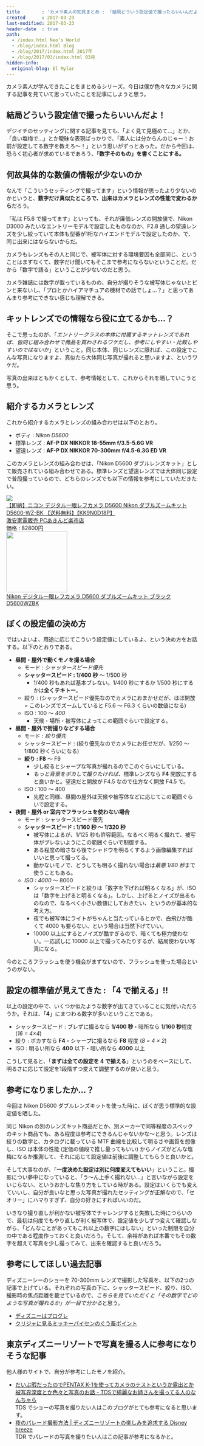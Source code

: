 ```yaml
---
title        : 'カメラ素人の知見まとめ : 「結局どういう設定値で撮ったらいいんだよ！」という人のために、ぼくの設定値晒す'
created      : 2017-03-23
last-modified: 2017-03-23
header-date  : true
path:
  - /index.html Neo's World
  - /blog/index.html Blog
  - /blog/2017/index.html 2017年
  - /blog/2017/03/index.html 03月
hidden-info:
  original-blog: El Mylar
---
```


カメラ素人が学んできたことをまとめるシリーズ。今日は僕が色々なカメラに関する記事を見ていて思っていたことを記事にしようと思う。

## 結局どういう設定値で撮ったらいいんだよ！

デジイチのセッティングに関する記事を見ても、「よく見て見極めて…」とか、「良い塩梅で…」とか曖昧な表現ばっかりで、「素人には分からんのじゃー！お前が設定してる数字を教えろ～！」という思いがずっとあった。だから今回は、恐らく初心者が求めているであろう、**「数字そのもの」を書くことにする。**

## 何故具体的な数値の情報が少ないのか

なんで「こういうセッティングで撮ってます」という情報が思ったより少ないのかというと、**数字だけ真似たところで、出来はカメラとレンズの性能で変わるから**だろう。

「私は F5.6 で撮ってます」といっても、それが廉価レンズの開放値で、Nikon D3000 みたいなエントリーモデルで設定したものなのか、F2.8 通しの望遠レンズを少し絞っていて本体も型番が1桁なハイエンドモデルで設定したのか、で、同じ出来にはならないからだ。

カメラもレンズもその人と同じで、被写体に対する環境要因も全部同じ、ということはまずなくて、数字だけ聞いてもそこまで参考にならないということだ。だから「数字で語る」ということが少ないのだと思う。

カメラ雑誌には数字が載っているものの、自分が撮りそうな被写体じゃないとピンと来ないし、「プロとかハイアマチュアの機材での話でしょ…？」と思ってあんまり参考にできない感じも理解できる。

## キットレンズでの情報なら役に立てるかも…？

そこで思ったのが、「*エントリークラスの本体に付属するキットレンズであれば、皆同じ組み合わせで商品を買わされるワケだし、参考にしやすい・比較しやすいのではないか*」ということ。同じ本体、同じレンズに限れば、この設定でこんな写真になりますよ、真似たら大体同じ写真が撮れると思いますよ、というワケだ。

写真の出来はともかくとして、参考情報として、これからそれを晒していこうと思う。

## 紹介するカメラとレンズ

これから紹介するカメラとレンズの組み合わせは以下のとおり。

- ボディ : *Nikon D5600*
- 標準レンズ : **AF-P DX NIKKOR 18-55mm f/3.5-5.6G VR**
- 望遠レンズ : **AF-P DX NIKKOR 70-300mm f/4.5-6.3G ED VR**

このカメラとレンズの組み合わせは、「Nikon D5600 ダブルレンズキット」として販売されている組み合わせである。標準レンズと望遠レンズでは大体同じ設定で普段撮っているので、どちらのレンズでも以下の情報を参考にしていただきたい。

<div class="ad-rakuten">
  <div class="ad-rakuten-image">
    <a href="https://hb.afl.rakuten.co.jp/hgc/g00pii82.waxyc3fd.g00pii82.waxyd2a1/?pc=https%3A%2F%2Fitem.rakuten.co.jp%2Fakindo%2Fd5600-wz-bk%2F&amp;m=http%3A%2F%2Fm.rakuten.co.jp%2Fakindo%2Fi%2F10154763%2F">
      <img src="https://thumbnail.image.rakuten.co.jp/@0_mall/akindo/cabinet/l20/d5600-wz-bk.jpg?_ex=128x128">
    </a>
  </div>
  <div class="ad-rakuten-info">
    <div class="ad-rakuten-title">
      <a href="https://hb.afl.rakuten.co.jp/hgc/g00pii82.waxyc3fd.g00pii82.waxyd2a1/?pc=https%3A%2F%2Fitem.rakuten.co.jp%2Fakindo%2Fd5600-wz-bk%2F&amp;m=http%3A%2F%2Fm.rakuten.co.jp%2Fakindo%2Fi%2F10154763%2F">【即納】ニコン デジタル一眼レフカメラ D5600 Nikon ダブルズームキット D5600-WZ-BK 【送料無料】【KK9N0D18P】</a>
    </div>
    <div class="ad-rakuten-shop">
      <a href="https://hb.afl.rakuten.co.jp/hgc/g00pii82.waxyc3fd.g00pii82.waxyd2a1/?pc=https%3A%2F%2Fwww.rakuten.co.jp%2Fakindo%2F&amp;m=http%3A%2F%2Fm.rakuten.co.jp%2Fakindo%2F">激安家電販売 PCあきんど楽市店</a>
    </div>
    <div class="ad-rakuten-price">価格 : 82800円</div>
  </div>
</div>

<div class="ad-amazon">
  <div class="ad-amazon-image">
    <a href="https://www.amazon.co.jp/dp/B01N0BC5TR?tag=neos21-22&amp;linkCode=osi&amp;th=1&amp;psc=1">
      <img src="https://m.media-amazon.com/images/I/4193aD3y-NL._SL160_.jpg" width="160" height="160">
    </a>
  </div>
  <div class="ad-amazon-info">
    <div class="ad-amazon-title">
      <a href="https://www.amazon.co.jp/dp/B01N0BC5TR?tag=neos21-22&amp;linkCode=osi&amp;th=1&amp;psc=1">Nikon デジタル一眼レフカメラ D5600 ダブルズームキット ブラック D5600WZBK</a>
    </div>
  </div>
</div>

## ぼくの設定値の決め方

ではいよいよ、用途に応じてこういう設定値にしているよ、という決め方をお話する。以下のとおりである。

- **昼間・屋外で動くモノを撮る場合**
  - モード : *シャッタースピード優先*
  - **シャッタースピード : 1/400 秒** ～ 1/500 秒
      - 1/400 秒もあれば基本ブレない。1/400 秒にするか 1/500 秒にするかは**全くテキトー**。
  - 絞り : (シャッタースピード優先なのでカメラにおまかせだが、ほぼ開放 = このレンズでズームしていると F5.6 ～ F6.3 くらいの数値になる)
  - ISO : 100 ～ *400*
      - 天候・場所・被写体によってこの範囲ぐらいで設定する。
- **昼間・屋外で街撮りなどする場合**
  - モード : *絞り優先*
  - シャッタースピード : (絞り優先なのでカメラにお任せだが、1/250 ～ 1/800 秒くらいになる)
  - **絞り : F8** ～ F9
      - 少し絞るとシャープな写真が撮れるのでこのぐらいにしている。
      - *もっと背景をボカして撮りたければ*、標準レンズなら **F4** 開放にすると良いかと。望遠だと開放が F4.5 なので仕方なく開放 F4.5 で。
  - ISO : 100 ～ 400
      - 先程と同様、昼間の屋外は天候や被写体などに応じてこの範囲ぐらいで設定する。
- **夜間・屋外 or 室内でフラッシュを使わない場合**
  - モード : シャッタースピード優先
  - **シャッタースピード : 1/160 秒 ～ 1/320 秒**
      - 被写体によるが、1/125 秒も許容範囲。なるべく明るく撮れて、被写体がブレないようにこの範囲ぐらいで制御する。
      - ある程度の暗さなら後でシャドウを明るくするよう画像編集すればいいと思って撮ってる。
      - 動かないモノで、どうしても明るく撮れない場合は*最悪 1/80 秒*まで使うこともある。
  - *ISO : 4000* ～ 8000
      - シャッタースピードと絞りは「数字を下げれば明るくなる」が、ISO は「数字を上げると明るくなる」。しかし、上げるとノイズが出るものなので、なるべく小さい数値にしておきたい、というのが基本的な考え方。
      - 夜でも被写体にライトがちゃんと当たっているとかで、白飛びが酷くて 4000 も要らない、という場合は当然下げていい。
      - 10000 以上にするとノイズが酷すぎるので、暗くても極力使わない。一応試しに 10000 以上で撮ってみたりするが、結局使わない写真になる。

今のところフラッシュを使う機会がまずないので、フラッシュを使った場合というのがない。

## 設定の標準値が見えてきた : 「4 で揃える」!!

以上の設定の中で、いくつか似たような数字が出てきていることに気付いただろうか。それは、「**4**」にまつわる数字が多いということである。

- シャッタースピード : ブレずに撮るなら **1/400 秒**・暗所なら **1/160 秒**程度 (*16 = 4×4*)
- 絞り : ボカすなら **F4**・シャープに撮るなら **F8** 程度 (*8 = 4 × 2*)
- ISO : 明るい所なら **400** 以下・暗い所なら **4000** 以上

こうして見ると、「**まずは全ての設定を 4 で揃える**」というのをベースにして、明るさに応じて設定を1段階ずつ変えて調整するのが良いと思う。

## 参考になりましたか…？

今回は Nikon D5600 ダブルレンズキットを使った時に、ぼくが思う標準的な設定値を晒した。

同じ Nikon の別のレンズキット商品だとか、別メーカーで同等程度のスペックのキット商品でも、ある程度は参考にできるんじゃないかな～と思う。レンズは絞りの数字と、カタログに載っている MTF 曲線を比較して明るさや画質を想像し、ISO は本体の性能 (定価の値段で推し量ってもいい) からノイズがどんな塩梅になるか推測して、それに応じて設定値は前後に調整してもらうと良いかと。

そして大事なのが、「**一度決めた設定は別に何度変えてもいい**」ということ。撮影につい夢中になっていると、「う～ん上手く撮れない…」と言いながら設定をいじらない、というおかしな焦り方をしている時がある。設定はいくらでも変えていいし、自分が良いなと思った写真が撮れたセッティングが正解なので、「セオリー」にハマりすぎず、自分の好きにすればいいのだ。

いきなり撮り直しが利かない被写体でチャレンジすると失敗した時につらいので、最初は何度でもやり直しが利く被写体で、設定値を少しずつ変えて確認しながら、「どんなことがあってもこれ以上の数字にはしない」といった制限を自分の中である程度作っておくと良いだろう。そして、余裕があれば本番でもその数字を超えて写真を少し撮ってみて、出来を確認すると良いだろう。

## 参考にしてほしい過去記事

ディズニーシーのショーを 70-300mm レンズで撮影した写真を、以下の2つの記事で上げている。それぞれの写真の下に、シャッタースピード、絞り、ISO、撮影時の焦点距離を載せているので、*こちらを見ていただくと「その数字でどのような写真が撮れるか」が一目で分かる*と思う。

- [ディズニーはプログレ](/blog/2017/02/11-01.html)
- [クリジャに見るミッキーパイセンのぐう畜ポイント](/blog/2017/02/12-01.html)

## 東京ディズニーリゾートで写真を撮る人に参考になりそうな記事

他人様のサイトで、自分が参考にしたモノを紹介。

- [だいぶ暇だったのでPENTAX K-1を使ってカメラのテストというか露出とか被写界深度とか色々と写真のお話 - TDSで綺麗なお姉さんを撮ってる人のなんちゃら](https://tdstdlphotobook.blogspot.jp/2016/12/pentax-k-1.html)  
  TDS でショーの写真を撮りたい人はこのブログがとても参考になると思います。
- [夜のパレード撮影方法 | ディズニーリゾートの楽しみを追求する Disney breeze](http://www.disney-b.com/shoot/)  
  TDR でパレードの写真を撮りたい人はこの記事が参考になるかと。
